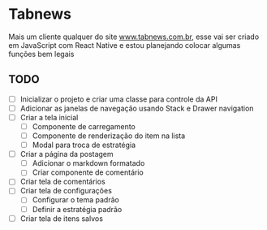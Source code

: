 # Tabnews

Mais um cliente qualquer do site www.tabnews.com.br, esse vai ser criado em
JavaScript com React Native e estou planejando colocar algumas funções bem legais


## TODO

  - [ ] Inicializar o projeto e criar uma classe para controle da API
  - [ ] Adicionar as janelas de navegação usando Stack e Drawer navigation
  - [ ] Criar a tela inicial
    - [ ] Componente de carregamento
    - [ ] Componente de renderização do item na lista
    - [ ] Modal para troca de estratégia
  - [ ] Criar a página da postagem
    - [ ] Adicionar o markdown formatado
    - [ ] Criar componente de comentário
  - [ ] Criar tela de comentários
  - [ ] Criar tela de configurações
    - [ ] Configurar o tema padrão
    - [ ] Definir a estratégia padrão
  - [ ] Criar tela de itens salvos